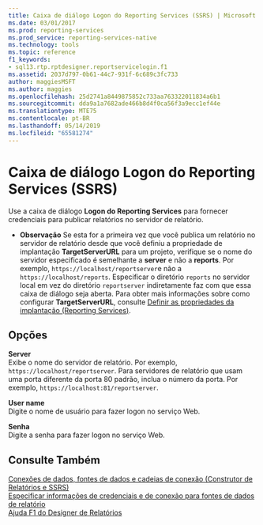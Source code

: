 ```yaml
---
title: Caixa de diálogo Logon do Reporting Services (SSRS) | Microsoft Docs
ms.date: 03/01/2017
ms.prod: reporting-services
ms.prod_service: reporting-services-native
ms.technology: tools
ms.topic: reference
f1_keywords:
- sql13.rtp.rptdesigner.reportservicelogin.f1
ms.assetid: 2037d797-0b61-44c7-931f-6c689c3fc733
author: maggiesMSFT
ms.author: maggies
ms.openlocfilehash: 25d2741a8449875852c733aa763322011834a6b1
ms.sourcegitcommit: dda9a1a7682ade466b8d4f0ca56f3a9ecc1ef44e
ms.translationtype: MTE75
ms.contentlocale: pt-BR
ms.lasthandoff: 05/14/2019
ms.locfileid: "65581274"
---
```

# <a name="reporting-services-login-dialog-box-ssrs"></a>Caixa de diálogo Logon do Reporting Services (SSRS)
  Use a caixa de diálogo **Logon do Reporting Services** para fornecer credenciais para publicar relatórios no servidor de relatório.  
  
-   **Observação** Se esta for a primeira vez que você publica um relatório no servidor de relatório desde que você definiu a propriedade de implantação **TargetServerURL** para um projeto, verifique se o nome do servidor especificado é semelhante a **server** e não a **reports**. Por exemplo, `https://localhost/reportserver`e não a `https://localhost/reports`. Especificar o diretório `reports` no servidor local em vez do diretório `reportserver` indiretamente faz com que essa caixa de diálogo seja aberta. Para obter mais informações sobre como configurar **TargetServerURL**, consulte [Definir as propriedades da implantação &#40;Reporting Services&#41;](../../reporting-services/tools/set-deployment-properties-reporting-services.md).  
  
## <a name="options"></a>Opções  
 **Server**  
 Exibe o nome do servidor de relatório. Por exemplo, `https://localhost/reportserver`. Para servidores de relatório que usam uma porta diferente da porta 80 padrão, inclua o número da porta. Por exemplo, `https://localhost:81/reportserver`.  
  
 **User name**  
 Digite o nome de usuário para fazer logon no serviço Web.  
  
 **Senha**  
 Digite a senha para fazer logon no serviço Web.  
  
## <a name="see-also"></a>Consulte Também  
 [Conexões de dados, fontes de dados e cadeias de conexão &#40;Construtor de Relatórios e SSRS&#41;](../../reporting-services/report-data/data-connections-data-sources-and-connection-strings-report-builder-and-ssrs.md)   
 [Especificar informações de credenciais e de conexão para fontes de dados de relatório](../../reporting-services/report-data/specify-credential-and-connection-information-for-report-data-sources.md)   
 [Ajuda F1 do Designer de Relatórios](../../reporting-services/tools/report-designer-f1-help.md)  
  
  
